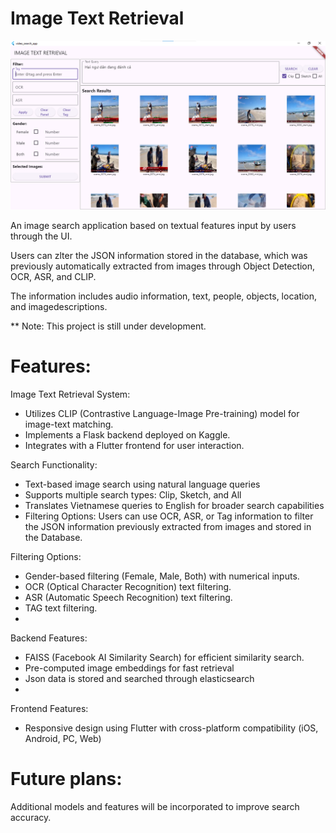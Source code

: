 # Image Text Retrieval
![Demo Image 1](Demo/1.png)

An image search application based on textual features input by users through the UI.

Users can zlter the JSON information stored in the database, which was previously automatically extracted from images through Object Detection, OCR, ASR, and CLIP.

The information includes audio information, text, people, objects, location, and imagedescriptions.

** Note: This project is still under development.

# Features:

Image Text Retrieval System:

- Utilizes CLIP (Contrastive Language-Image Pre-training) model for image-text matching. 
- Implements a Flask backend deployed on Kaggle. 
- Integrates with a Flutter frontend for user interaction. 

Search Functionality: 

- Text-based image search using natural language queries
- Supports multiple search types: Clip, Sketch, and All
- Translates Vietnamese queries to English for broader search capabilities
- Filtering Options: Users can use OCR, ASR, or Tag information to filter the JSON information previously extracted from images and stored in the Database.

Filtering Options:
- Gender-based filtering (Female, Male, Both) with numerical inputs.
- OCR (Optical Character Recognition) text filtering.
- ASR (Automatic Speech Recognition) text filtering.
- TAG text filtering.
- 
Backend Features: 

- FAISS (Facebook AI Similarity Search) for efficient similarity search.
- Pre-computed image embeddings for fast retrieval
- Json data is stored and searched through elasticsearch
- 
Frontend Features: 
- Responsive design using Flutter with cross-platform compatibility (iOS, Android, PC, Web)

# Future plans: 
Additional models and features will be incorporated to improve search accuracy. 



